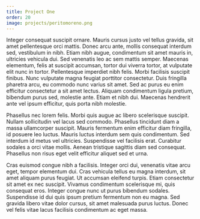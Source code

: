 ```yaml
---
title: Project One
order: 20
image: projects/peritomoreno.png
---
```

Integer consequat suscipit ornare. Mauris cursus justo vel tellus gravida, sit amet pellentesque orci mattis. Donec arcu ante, mollis consequat interdum sed, vestibulum in nibh. Etiam nibh augue, condimentum sit amet mauris in, ultricies vehicula dui. Sed venenatis leo ac sem mattis semper. Maecenas elementum, felis at suscipit accumsan, tortor dui viverra tortor, at vulputate elit nunc in tortor. Pellentesque imperdiet nibh felis. Morbi facilisis suscipit finibus. Nunc vulputate magna feugiat porttitor consectetur. Duis fringilla pharetra arcu, eu commodo nunc varius sit amet. Sed ac purus eu enim efficitur consectetur a sit amet lectus. Aliquam condimentum ligula pretium, bibendum purus sed, molestie ante. Etiam et nibh dui. Maecenas hendrerit ante vel ipsum efficitur, quis porta nibh molestie.

Phasellus nec lorem felis. Morbi quis augue ac libero scelerisque suscipit. Nullam sollicitudin vel lacus sed commodo. Phasellus tincidunt diam a massa ullamcorper suscipit. Mauris fermentum enim efficitur diam fringilla, id posuere leo luctus. Mauris luctus interdum sem quis condimentum. Sed interdum id metus vel ultricies. Suspendisse vel facilisis erat. Curabitur sodales a orci vitae mollis. Aenean tristique sagittis diam sed consequat. Phasellus non risus eget velit efficitur aliquet sed et urna.

Cras euismod congue nibh a facilisis. Integer orci dui, venenatis vitae arcu eget, tempor elementum dui. Cras vehicula tellus eu magna interdum, sit amet aliquam purus feugiat. Ut accumsan eleifend turpis. Etiam consectetur sit amet ex nec suscipit. Vivamus condimentum scelerisque mi, quis consequat eros. Integer congue nunc ut purus bibendum sodales. Suspendisse id dui quis ipsum pretium fermentum non eu magna. Sed gravida libero vitae dolor cursus, sit amet malesuada purus luctus. Donec vel felis vitae lacus facilisis condimentum ac eget massa. 
